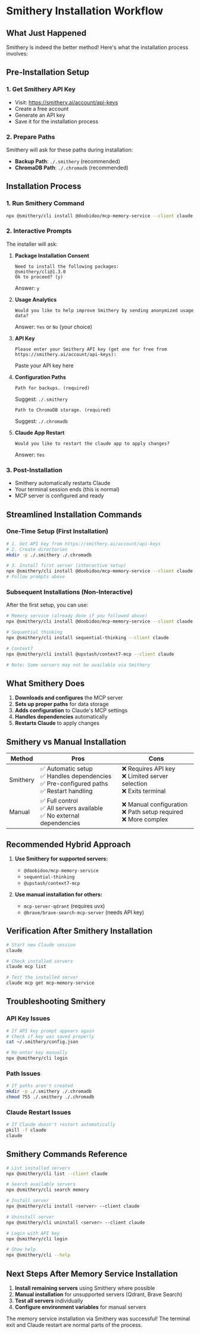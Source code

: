 # Smithery Installation Workflow

## What Just Happened

Smithery is indeed the better method! Here's what the installation process involves:

## Pre-Installation Setup

### 1. Get Smithery API Key
- Visit: https://smithery.ai/account/api-keys
- Create a free account
- Generate an API key
- Save it for the installation process

### 2. Prepare Paths
Smithery will ask for these paths during installation:
- **Backup Path**: `./.smithery` (recommended)
- **ChromaDB Path**: `./.chromadb` (recommended)

## Installation Process

### 1. Run Smithery Command
```bash
npx @smithery/cli install @doobidoo/mcp-memory-service --client claude
```

### 2. Interactive Prompts
The installer will ask:

1. **Package Installation Consent**
   ```
   Need to install the following packages:
   @smithery/cli@1.3.0
   Ok to proceed? (y)
   ```
   Answer: `y`

2. **Usage Analytics**
   ```
   Would you like to help improve Smithery by sending anonymized usage data?
   ```
   Answer: `Yes` or `No` (your choice)

3. **API Key**
   ```
   Please enter your Smithery API key (get one for free from https://smithery.ai/account/api-keys):
   ```
   Paste your API key here

4. **Configuration Paths**
   ```
   Path for backups. (required)
   ```
   Suggest: `./.smithery`

   ```
   Path to ChromaDB storage. (required)
   ```
   Suggest: `./.chromadb`

5. **Claude App Restart**
   ```
   Would you like to restart the claude app to apply changes?
   ```
   Answer: `Yes`

### 3. Post-Installation
- Smithery automatically restarts Claude
- Your terminal session ends (this is normal)
- MCP server is configured and ready

## Streamlined Installation Commands

### One-Time Setup (First Installation)
```bash
# 1. Get API key from https://smithery.ai/account/api-keys
# 2. Create directories
mkdir -p ./.smithery ./.chromadb

# 3. Install first server (interactive setup)
npx @smithery/cli install @doobidoo/mcp-memory-service --client claude
# Follow prompts above
```

### Subsequent Installations (Non-Interactive)
After the first setup, you can use:

```bash
# Memory service (already done if you followed above)
npx @smithery/cli install @doobidoo/mcp-memory-service --client claude

# Sequential thinking
npx @smithery/cli install sequential-thinking --client claude

# Context7
npx @smithery/cli install @upstash/context7-mcp --client claude

# Note: Some servers may not be available via Smithery
```

## What Smithery Does

1. **Downloads and configures** the MCP server
2. **Sets up proper paths** for data storage
3. **Adds configuration** to Claude's MCP settings
4. **Handles dependencies** automatically
5. **Restarts Claude** to apply changes

## Smithery vs Manual Installation

| Method | Pros | Cons |
|--------|------|------|
| Smithery | ✅ Automatic setup<br>✅ Handles dependencies<br>✅ Pre-configured paths<br>✅ Restart handling | ❌ Requires API key<br>❌ Limited server selection<br>❌ Exits terminal |
| Manual | ✅ Full control<br>✅ All servers available<br>✅ No external dependencies | ❌ Manual configuration<br>❌ Path setup required<br>❌ More complex |

## Recommended Hybrid Approach

1. **Use Smithery for supported servers:**
   - `@doobidoo/mcp-memory-service`
   - `sequential-thinking`
   - `@upstash/context7-mcp`

2. **Use manual installation for others:**
   - `mcp-server-qdrant` (requires uvx)
   - `@brave/brave-search-mcp-server` (needs API key)

## Verification After Smithery Installation

```bash
# Start new Claude session
claude

# Check installed servers
claude mcp list

# Test the installed server
claude mcp get mcp-memory-service
```

## Troubleshooting Smithery

### API Key Issues
```bash
# If API key prompt appears again
# Check if key was saved properly
cat ~/.smithery/config.json

# Re-enter key manually
npx @smithery/cli login
```

### Path Issues
```bash
# If paths aren't created
mkdir -p ./.smithery ./.chromadb
chmod 755 ./.smithery ./.chromadb
```

### Claude Restart Issues
```bash
# If Claude doesn't restart automatically
pkill -f claude
claude
```

## Smithery Commands Reference

```bash
# List installed servers
npx @smithery/cli list --client claude

# Search available servers
npx @smithery/cli search memory

# Install server
npx @smithery/cli install <server> --client claude

# Uninstall server
npx @smithery/cli uninstall <server> --client claude

# Login with API key
npx @smithery/cli login

# Show help
npx @smithery/cli --help
```

## Next Steps After Memory Service Installation

1. **Install remaining servers** using Smithery where possible
2. **Manual installation** for unsupported servers (Qdrant, Brave Search)
3. **Test all servers** individually
4. **Configure environment variables** for manual servers

The memory service installation via Smithery was successful! The terminal exit and Claude restart are normal parts of the process.